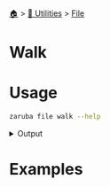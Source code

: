 <!--startTocheader-->
[🏠](../../README.md) > [🔧 Utilities](../README.md) > [File](README.md)
# Walk
<!--endTocHeader-->

# Usage

<!--startCode-->
```bash
zaruba file walk --help
```
 
<details>
<summary>Output</summary>
 
```````
List files/folder in a path, recursively

Usage:
  zaruba file walk <strDirPath> [flags]

Flags:
  -h, --help   help for walk
```````
</details>
<!--endCode-->

# Examples


<!--startTocSubTopic-->
<!--endTocSubTopic-->